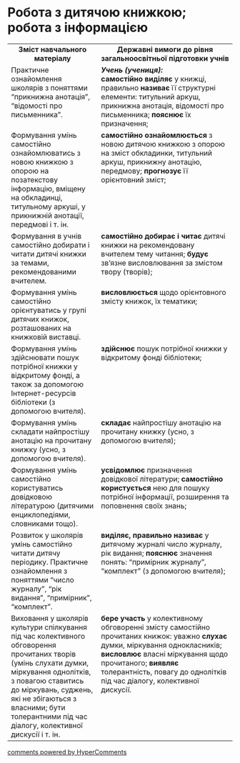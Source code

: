 <div id="hypercomments_widget" class="js-hypercomments-widget invisible"></div>

# Робота з дитячою книжкою; робота з інформацією

<table>
  <tr>
    <td width="40%" align="center"><b>Зміст навчального матеріалу<b></td>
    <td width="60%" align="center"><b>Державні вимоги до рівня загальноосвітньої підготовки учнів</b></td>
  </tr>
  <tr>
    <td width="40%" style="vertical-align:top !important;">
Практичне ознайомлення школярів з поняттями “прикнижна анотація”, “відомості про письменника”.<br></td>
    <td width="60%" style="vertical-align:top !important;">
<i><b>Учень (учениця):</b></i><br>
<b>самостійно виділяє</b> у книжці, правильно <b>називає</b> її структурні елементи: титульний аркуш, прикнижна анотація, відомості про письменника; <b>пояснює</b> їх призначення;<br></td>
  </tr>
  <tr>
    <td width="40%" style="vertical-align:top !important;">
Формування умінь самостійно ознайомлюватись з новою книжкою з опорою на позатекстову інформацію, вміщену на обкладинці, титульному аркуші, у прикнижній анотації, передмові і т. ін.</td>
    <td width="60%" style="vertical-align:top !important;">
<b>самостійно ознайомлюється</b> з новою дитячою книжкою з опорою на зміст обкладинки, титульний аркуш, прикнижну анотацію, передмову; <b>прогнозує</b> її орієнтовний зміст;<br></td>
  </tr>
  <tr>
    <td width="40%" style="vertical-align:top !important;">
Формування в учнів самостійно добирати і читати дитячі книжки за темами, рекомендованими вчителем.</td>
    <td width="60%" style="vertical-align:top !important;">
<b>самостійно добирає і читає</b> дитячі книжки на рекомендовану вчителем тему читання; <b>будує</b> зв’язне висловлювання за змістом твору (творів);<br></td>
  </tr>
  <tr>
    <td width="40%" style="vertical-align:top !important;">
Формування умінь самостійно орієнтуватись у групі дитячих книжок, розташованих на книжковій виставці.</td>
    <td width="60%" style="vertical-align:top !important;">
<b>висловлюється</b> щодо орієнтовного змісту книжок, їх тематики;</td>
  </tr>
  <tr>
    <td width="40%" style="vertical-align:top !important;">
Формування умінь здійснювати пошук потрібної книжки у відкритому фонді, а також за допомогою Інтернет-ресурсів бібліотеки (з допомогою вчителя).</td>
    <td width="60%" style="vertical-align:top !important;">
<b>здійснює</b> пошук потрібної книжки у відкритому фонді бібліотеки;</td>
  </tr>
  <tr>
    <td width="40%" style="vertical-align:top !important;">
Формування умінь складати найпростішу анотацію на прочитану книжку (усно, з допомогою вчителя).<br></td>
    <td width="60%" style="vertical-align:top !important;">
<b>складає</b> найпростішу анотацію на прочитану книжку (усно, з допомогою вчителя);<br></td>
  </tr>
  <tr>
    <td width="40%" style="vertical-align:top !important;">
Формування умінь самостійно користуватись довідковою літературою (дитячими енциклопедіями, словниками тощо).<br></td>
    <td width="60%" style="vertical-align:top !important;">
<b>усвідомлює</b> призначення довідкової літератури; <b>самостійно користується</b> нею для пошуку потрібної інформації, розширення та поповнення своїх знань;<br></td>
  </tr>
  <tr>
    <td width="40%" style="vertical-align:top !important;">
Розвиток у школярів умінь самостійно читати дитячу періодику. Практичне ознайомлення з поняттями “число журналу”, “рік видання”, “примірник”, “комплект”.<br></td>
    <td width="60%" style="vertical-align:top !important;">
<b>виділяє, правильно називає</b> у дитячому журналі число журналу, рік видання; <b>пояснює</b> значення понять: “примірник журналу”, “комплект” (з допомогою вчителя);<br></td>
  </tr>
  <tr>
    <td width="40%" style="vertical-align:top !important;">
Виховання у школярів культури спілкування під час колективного обговорення прочитаних творів (умінь слухати думки, міркування однолітків, з повагою ставитись до міркувань, суджень, які не збігаються з власними; бути толерантними під час діалогу, колективної дискусії і т. ін.<br></td>
    <td width="60%" style="vertical-align:top !important;">
<b>бере участь</b> у колективному обговоренні змісту самостійно прочитаних книжок: уважно <b>слухає</b> думки, міркування однокласників; <b>висловлює</b> власні міркування щодо прочитаного; <b>виявляє</b> толерантність, повагу до однолітків під час діалогу, колективної дискусії.</td>
  </tr>
</table>

<div class="js-hypercomments-container">
<a href="http://hypercomments.com" class="hc-link" title="comments widget">comments powered by HyperComments</a>
</div>